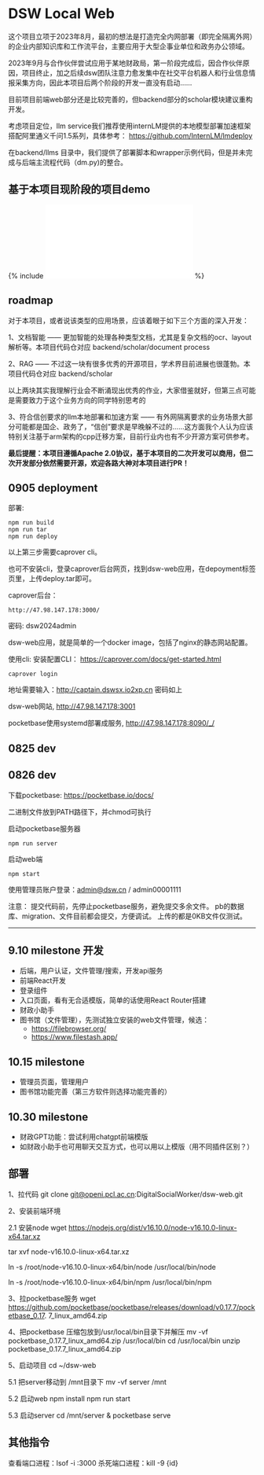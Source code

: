 # DSW Local Web

这个项目立项于2023年8月，最初的想法是打造完全内网部署（即完全隔离外网）的企业内部知识库和工作流平台，主要应用于大型企事业单位和政务办公领域。

2023年9月与合作伙伴尝试应用于某地财政局，第一阶段完成后，因合作伙伴原因，项目终止，加之后续dsw团队注意力愈发集中在社交平台机器人和行业信息情报采集方向，因此本项目后两个阶段的开发一直没有启动……

目前项目前端web部分还是比较完善的，但backend部分的scholar模块建议重构开发。

考虑项目定位，llm service我们推荐使用internLM提供的本地模型部署加速框架搭配阿里通义千问1.5系列，具体参考： https://github.com/InternLM/lmdeploy

在backend/llms 目录中，我们提供了部署脚本和wrapper示例代码，但是并未完成与后端主流程代码（dm.py)的整合。

## 基于本项目现阶段的项目demo

{% include <iframe src="//player.bilibili.com/player.html?bvid=BV1kp421D741&page=1" scrolling="no" border="0" frameborder="no" framespacing="0" allowfullscreen="true"> </iframe> %}

## roadmap

对于本项目，或者说该类型的应用场景，应该着眼于如下三个方面的深入开发：

1、文档智能 —— 更加智能的处理各种类型文档，尤其是复杂文档的ocr、layout解析等。本项目代码仓对应 backend/scholar/document process

2、RAG —— 不过这一块有很多优秀的开源项目，学术界目前进展也很蓬勃。本项目代码仓对应 backend/scholar

以上两块其实我理解行业会不断涌现出优秀的作业，大家借鉴就好，但第三点可能是需要致力于这个业务方向的同学特别思考的

3、符合信创要求的llm本地部署和加速方案 —— 有外网隔离要求的业务场景大部分可能都是国企、政务了，“信创”要求是早晚躲不过的……这方面我个人认为应该特别关注基于arm架构的cpp迁移方案，目前行业内也有不少开源方案可供参考。

**最后提醒：本项目遵循Apache 2.0协议，基于本项目的二次开发可以商用，但二次开发部分依然需要开源，欢迎各路大神对本项目进行PR！**


## 0905 deployment

部署:
```
npm run build
npm run tar
npm run deploy
```

以上第三步需要caprover cli。

也可不安装cli，登录caprover后台网页，找到dsw-web应用，在depoyment标签页里，上传deploy.tar即可。

caprover后台：
```
http://47.98.147.178:3000/
```
密码: dsw2024admin

dsw-web应用，就是简单的一个docker image，包括了nginx的静态网站配置。

使用cli:
安装配置CLI： https://caprover.com/docs/get-started.html

```
caprover login
```
地址需要输入：http://captain.dswsx.io2xp.cn
密码如上


dsw-web网站, http://47.98.147.178:3001 

pocketbase使用systemd部署成服务, http://47.98.147.178:8090/_/


## 0825 dev
## 0826 dev

下载pocketbase: https://pocketbase.io/docs/

二进制文件放到PATH路径下，并chmod可执行

启动pocketbase服务器

```
npm run server
```

启动web端
```
npm start
```

使用管理员账户登录：admin@dsw.cn / admin00001111


注意：
提交代码前，先停止pocketbase服务，避免提交多余文件。
pb的数据库、migration、文件目前都会提交，方便调试。
上传的都是0KB文件仅测试。

----
## 9.10 milestone 开发

- 后端，用户认证，文件管理/搜索，开发api服务
- 前端React开发
- 登录组件
- 入口页面，看有无合适模版，简单的话使用React Router搭建
- 财政小助手
- 图书馆（文件管理），先测试独立安装的web文件管理，候选：
    - https://filebrowser.org/
    - https://www.filestash.app/


## 10.15 milestone

 - 管理员页面，管理用户
 - 图书馆功能完善（第三方软件则选择功能完善的）


## 10.30 milestone

 - 财政GPT功能：尝试利用chatgpt前端模版
 - 如财政小助手也可用聊天交互方式，也可以用以上模版（用不同插件区别？）



## 部署
1、拉代码
git clone git@openi.pcl.ac.cn:DigitalSocialWorker/dsw-web.git

2、安装前端环境

2.1 安装node
wget https://nodejs.org/dist/v16.10.0/node-v16.10.0-linux-x64.tar.xz

tar xvf node-v16.10.0-linux-x64.tar.xz

ln -s /root/node-v16.10.0-linux-x64/bin/node /usr/local/bin/node

ln -s /root/node-v16.10.0-linux-x64/bin/npm /usr/local/bin/npm

3、拉pocketbase服务
wget https://github.com/pocketbase/pocketbase/releases/download/v0.17.7/pocketbase_0.17.
7_linux_amd64.zip

4、把pocketbase 压缩包放到/usr/local/bin目录下并解压
mv -vf pocketbase_0.17.7_linux_amd64.zip /usr/local/bin
cd /usr/local/bin
unzip pocketbase_0.17.7_linux_amd64.zip

5、启动项目
cd ~/dsw-web

5.1 把server移动到 /mnt目录下
mv -vf server /mnt

5.2 启动web
npm install
npm run start

5.3 启动server
cd /mnt/server & pocketbase serve


## 其他指令

查看端口进程：lsof -i :3000
杀死端口进程：kill -9 {id}
